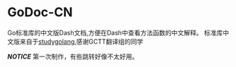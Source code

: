 # GoDoc-CN
Go标准库的中文版Dash文档,方便在Dash中查看方法函数的中文解释。
标准库中文版来自于[studygolang](https://studygolang.com/pkgdoc),感谢GCTT翻译组的同学

**_NOTICE_** 第一次制作，有些跳转好像不太好用。

